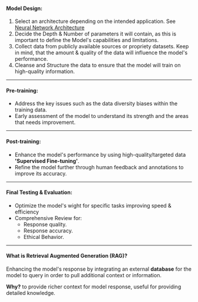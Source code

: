 #### Model Design:

1. Select an architecture depending on the intended application. See [Neural Network Architecture](https://github.com/Gl00ria/AI_4_US/blob/main/00_Warm_Up/04_Neural_Network_Architecture.md)
2. Decide the Depth & Number of parameters it will contain, as this is important to define the Model's capabilities and limitations.
3. Collect data from publicly available sources or propriety datasets. Keep in mind, that the amount & quality of the data will influence the model's performance.
4. Cleanse and Structure the data to ensure that the model will train on high-quality information.

---

#### Pre-training:

- Address the key issues such as the data diversity biases within the training data.
- Early assessment of the model to understand its strength and the areas that needs improvement.

---

#### Post-training:

- Enhance the model's performance by using high-quality/targeted data **'Supervised Fine-tuning'**.
- Refine the model further through human feedback and annotations to improve its accuracy.

---

#### Final Testing & Evaluation:

- Optimize the model's wight for specific tasks improving speed & efficiency
- Comprehensive Review for:
  - Response quality.
  - Response accuracy.
  - Ethical Behavior.

---

#### What is Retrieval Augmented Generation (RAG)?

Enhancing the model's response by integrating an external **database** for the model to query in order to pull additional context or information.

**Why?** to provide richer context for model response, useful for providing detailed knowledge.
